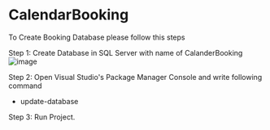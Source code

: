 # CalendarBooking

To Create Booking Database please follow this steps

Step 1: Create Database in SQL Server with name of CalanderBooking
![image](https://github.com/ravidudhatra/CalendarBooking/assets/17568583/8c43a659-8ce2-46da-a4fb-b34b183d3e9a)

Step 2: Open Visual Studio's Package Manager Console and write following command
  - update-database

Step 3: Run Project.
